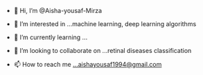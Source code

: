 - 👋 Hi, I’m @Aisha-yousaf-Mirza
- 👀 I’m interested in ...machine learning, deep learning algorithms 
- 🌱 I’m currently learning ...

- 💞️ I’m looking to collaborate on ...retinal diseases classification 
- 📫 How to reach me ...aishayousaf1994@gmail.com 

<!---
Aisha-yousaf-Mirza/Aisha-yousaf-Mirza is a ✨ special ✨ repository because its `README.md` (this file) appears on your GitHub profile.
You can click the Preview link to take a look at your changes.
--->

